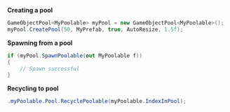 
**Creating a pool**

```C#
GameObjectPool<MyPoolable> myPool = new GameObjectPool<MyPoolable>();
myPool.CreatePool(50, MyPrefab, true, AutoResize, 1.5f);
```

**Spawning from a pool**

```C#
if (myPool.SpawnPoolable(out MyPoolable f))
{
    // Spawn successful
}
```

**Recycling to pool**

```C#
.myPoolable.Pool.RecyclePoolable(myPoolable.IndexInPool);
```
